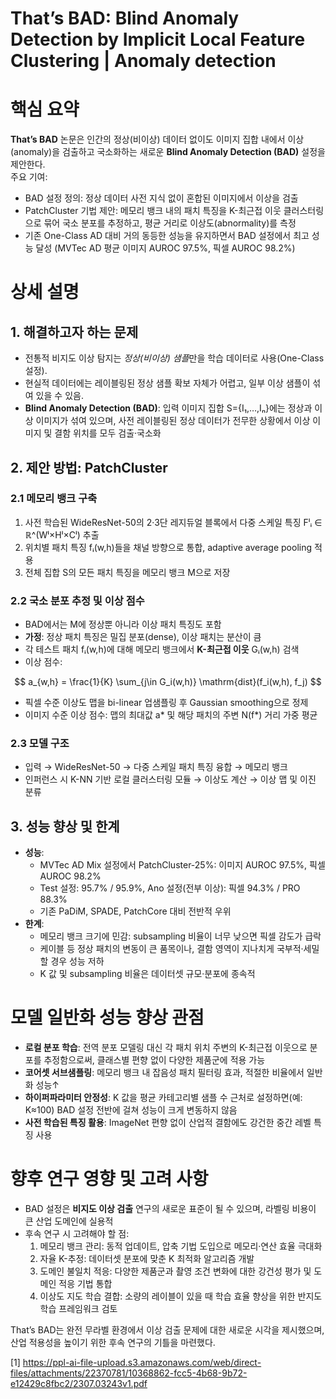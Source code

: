 # That’s BAD: Blind Anomaly Detection by Implicit Local Feature Clustering | Anomaly detection
# 핵심 요약

**That’s BAD** 논문은 인간의 정상(비이상) 데이터 없이도 이미지 집합 내에서 이상(anomaly)을 검출하고 국소화하는 새로운 **Blind Anomaly Detection (BAD)** 설정을 제안한다.  
주요 기여:
- BAD 설정 정의: 정상 데이터 사전 지식 없이 혼합된 이미지에서 이상을 검출  
- PatchCluster 기법 제안: 메모리 뱅크 내의 패치 특징을 K-최근접 이웃 클러스터링으로 묶어 국소 분포를 추정하고, 평균 거리로 이상도(abnormality)를 측정  
- 기존 One-Class AD 대비 거의 동등한 성능을 유지하면서 BAD 설정에서 최고 성능 달성 (MVTec AD 평균 이미지 AUROC 97.5%, 픽셀 AUROC 98.2%)  

# 상세 설명

## 1. 해결하고자 하는 문제  
- 전통적 비지도 이상 탐지는 *정상(비이상) 샘플*만을 학습 데이터로 사용(One-Class 설정).  
- 현실적 데이터에는 레이블링된 정상 샘플 확보 자체가 어렵고, 일부 이상 샘플이 섞여 있을 수 있음.  
- **Blind Anomaly Detection (BAD)**: 입력 이미지 집합 S={I₁,…,Iₙ}에는 정상과 이상 이미지가 섞여 있으며, 사전 레이블링된 정상 데이터가 전무한 상황에서 이상 이미지 및 결함 위치를 모두 검출·국소화  

## 2. 제안 방법: PatchCluster  

### 2.1 메모리 뱅크 구축  
1. 사전 학습된 WideResNet-50의 2·3단 레지듀얼 블록에서 다중 스케일 특징 Fˡᵢ ∈ ℝ^(Wˡ×Hˡ×Cˡ) 추출  
2. 위치별 패치 특징 fᵢ(w,h)들을 채널 방향으로 통합, adaptive average pooling 적용  
3. 전체 집합 S의 모든 패치 특징을 메모리 뱅크 M으로 저장  

### 2.2 국소 분포 추정 및 이상 점수  
- BAD에서는 M에 정상뿐 아니라 이상 패치 특징도 포함  
- **가정**: 정상 패치 특징은 밀집 분포(dense), 이상 패치는 분산이 큼  
- 각 테스트 패치 fᵢ(w,h)에 대해 메모리 뱅크에서 **K-최근접 이웃** Gᵢ(w,h) 검색  
- 이상 점수:  

$$
a_{w,h} = \frac{1}{K} \sum_{j\in G_i(w,h)} \mathrm{dist}(f_i(w,h), f_j)
$$

- 픽셀 수준 이상도 맵을 bi-linear 업샘플링 후 Gaussian smoothing으로 정제  
- 이미지 수준 이상 점수: 맵의 최대값 a* 및 해당 패치의 주변 N(f*) 거리 가중 평균  

### 2.3 모델 구조  
- 입력 → WideResNet-50 → 다중 스케일 패치 특징 융합 → 메모리 뱅크  
- 인퍼런스 시 K-NN 기반 로컬 클러스터링 모듈 → 이상도 계산 → 이상 맵 및 이진 분류  

## 3. 성능 향상 및 한계  
- **성능**:  
  - MVTec AD Mix 설정에서 PatchCluster-25%: 이미지 AUROC 97.5%, 픽셀 AUROC 98.2%  
  - Test 설정: 95.7% / 95.9%, Ano 설정(전부 이상): 픽셀 94.3% / PRO 88.3%  
  - 기존 PaDiM, SPADE, PatchCore 대비 전반적 우위  
- **한계**:  
  - 메모리 뱅크 크기에 민감: subsampling 비율이 너무 낮으면 픽셀 감도가 급락  
  - 케이블 등 정상 패치의 변동이 큰 품목이나, 결함 영역이 지나치게 국부적·세밀할 경우 성능 저하  
  - K 값 및 subsampling 비율은 데이터셋 규모·분포에 종속적  

# 모델 일반화 성능 향상 관점

- **로컬 분포 학습**: 전역 분포 모델링 대신 각 패치 위치 주변의 K-최근접 이웃으로 분포를 추정함으로써, 클래스별 편향 없이 다양한 제품군에 적용 가능  
- **코어셋 서브샘플링**: 메모리 뱅크 내 잡음성 패치 필터링 효과, 적절한 비율에서 일반화 성능↑  
- **하이퍼파라미터 안정성**: K 값을 평균 카테고리별 샘플 수 근처로 설정하면(예: K≈100) BAD 설정 전반에 걸쳐 성능이 크게 변동하지 않음  
- **사전 학습된 특징 활용**: ImageNet 편향 없이 산업적 결함에도 강건한 중간 레벨 특징 사용  

# 향후 연구 영향 및 고려 사항

- BAD 설정은 **비지도 이상 검출** 연구의 새로운 표준이 될 수 있으며, 라벨링 비용이 큰 산업 도메인에 실용적  
- 후속 연구 시 고려해야 할 점:  
  1. 메모리 뱅크 관리: 동적 업데이트, 압축 기법 도입으로 메모리·연산 효율 극대화  
  2. 자율 K-추정: 데이터셋 분포에 맞춘 K 최적화 알고리즘 개발  
  3. 도메인 불일치 적응: 다양한 제품군과 촬영 조건 변화에 대한 강건성 평가 및 도메인 적응 기법 통합  
  4. 이상도 지도 학습 결합: 소량의 레이블이 있을 때 학습 효율 향상을 위한 반지도학습 프레임워크 검토  

That’s BAD는 완전 무라벨 환경에서 이상 검출 문제에 대한 새로운 시각을 제시했으며, 산업 적용성을 높이기 위한 후속 연구의 기틀을 마련했다.

[1] https://ppl-ai-file-upload.s3.amazonaws.com/web/direct-files/attachments/22370781/10368862-fcc5-4b68-9b72-e12429c8fbc2/2307.03243v1.pdf
